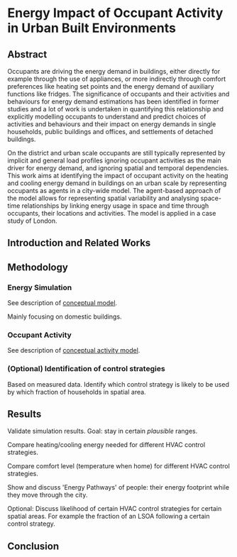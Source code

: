 # Energy Impact of Occupant Activity in Urban Built Environments

## Abstract

Occupants are driving the energy demand in buildings, either directly for example through the use of appliances, or more indirectly through comfort preferences like heating set points and the energy demand of auxiliary functions like fridges. The significance of occupants and their activities and behaviours for energy demand estimations has been identified in former studies and a lot of work is undertaken in quantifying this relationship and explicitly modelling occupants to understand and predict choices of activities and behaviours and their impact on energy demands in single households, public buildings and offices, and settlements of detached buildings.

On the district and urban scale occupants are still typically represented by implicit and general load profiles ignoring occupant activities as the main driver for energy demand, and ignoring spatial and temporal dependencies. This work aims at identifying the impact of occupant activity on the heating and cooling energy demand in buildings on an urban scale by representing occupants as agents in a city-wide model. The agent-based approach of the model allows for representing spatial variability and analysing space-time relationships by linking energy usage in space and time through occupants, their locations and activities. The model is applied in a case study of London.

## Introduction and Related Works

## Methodology

### Energy Simulation

See description of [conceptual model](https://github.com/timtroendle/spatial-cimo/blob/develop/doc/conceptual-model.md).

Mainly focusing on domestic buildings.

### Occupant Activity

See description of [conceptual activity model](https://github.com/timtroendle/spatial-cimo/blob/develop/doc/conceptual-activity-model.md).

### (Optional) Identification of control strategies

Based on measured data. Identify which control strategy is likely to be used by which fraction of households in spatial area.

## Results

Validate simulation results. Goal: stay in certain *plausible* ranges.

Compare heating/cooling energy needed for different HVAC control strategies.

Compare comfort level (temperature when home) for different HVAC control strategies.

Show and discuss 'Energy Pathways' of people: their energy footprint while they move through the city.

Optional: Discuss likelihood of certain HVAC control strategies for certain spatial areas. For example the fraction of an LSOA following a certain control strategy.

## Conclusion
